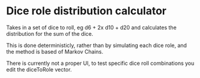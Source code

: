 # Dice role distribution calculator


Takes in a set of dice to roll, eg d6 + 2x d10 + d20 and calculates the distribution for the sum of the dice.

This is done deterministicly, rather than by simulating each dice role, and the method is based of Markov Chains.

There is currently not a proper UI, to test specific dice roll combinations you edit the diceToRole vector.

